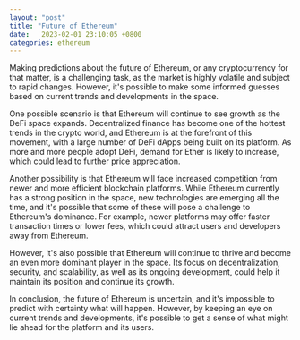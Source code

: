 ```yaml
---
layout: "post"
title: "Future of Ethereum"
date:   2023-02-01 23:10:05 +0800
categories: ethereum
---
```


Making predictions about the future of Ethereum, or any cryptocurrency for that matter, is a challenging task, as the market is highly volatile and subject to rapid changes. However, it's possible to make some informed guesses based on current trends and developments in the space.

One possible scenario is that Ethereum will continue to see growth as the DeFi space expands. Decentralized finance has become one of the hottest trends in the crypto world, and Ethereum is at the forefront of this movement, with a large number of DeFi dApps being built on its platform. As more and more people adopt DeFi, demand for Ether is likely to increase, which could lead to further price appreciation.

Another possibility is that Ethereum will face increased competition from newer and more efficient blockchain platforms. While Ethereum currently has a strong position in the space, new technologies are emerging all the time, and it's possible that some of these will pose a challenge to Ethereum's dominance. For example, newer platforms may offer faster transaction times or lower fees, which could attract users and developers away from Ethereum.

However, it's also possible that Ethereum will continue to thrive and become an even more dominant player in the space. Its focus on decentralization, security, and scalability, as well as its ongoing development, could help it maintain its position and continue its growth.

In conclusion, the future of Ethereum is uncertain, and it's impossible to predict with certainty what will happen. However, by keeping an eye on current trends and developments, it's possible to get a sense of what might lie ahead for the platform and its users.